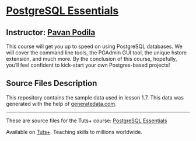 # [PostgreSQL Essentials][published url]
## Instructor: [Pavan Podila][instructor url]


This course will get you up to speed on using PostgreSQL databases. We will cover the command line tools, the PGAdmin GUI tool, the unique hstore extension, and much more. By the conclusion of this course, hopefully, you’ll feel confident to kick-start your own Postgres-based projects!



## Source Files Description


This repository contains the sample data used in lesson 1.7. This data was generated with the help of [generatedata.com](http://generatedata.com/).


------

These are source files for the Tuts+ course: [PostgreSQL Essentials][published url]

Available on [Tuts+](https://tutsplus.com). Teaching skills to millions worldwide.

[published url]: https://code.tutsplus.com/courses/postgresql-essentials
[instructor url]: https://tutsplus.com/authors/pavan-podila
